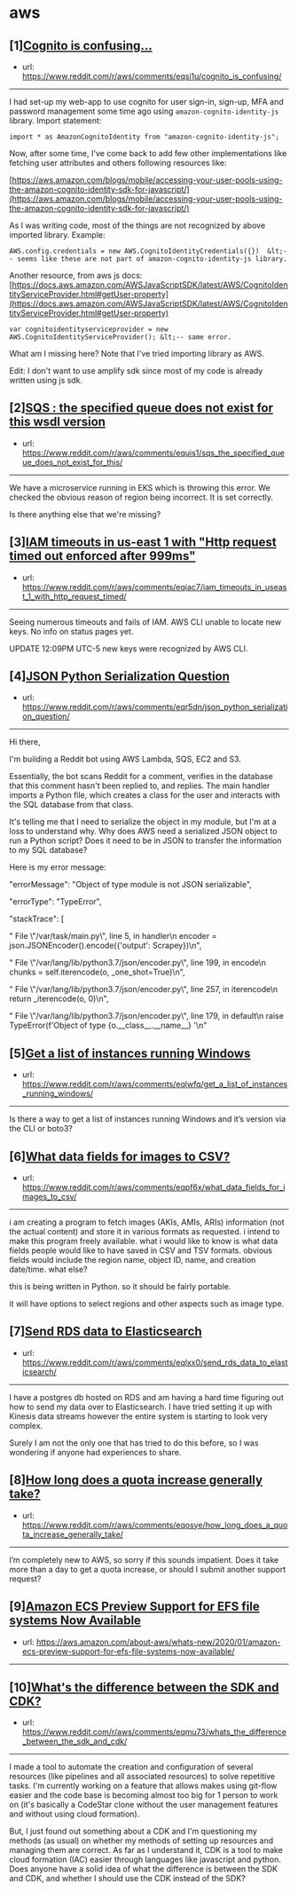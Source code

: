 # aws
## [1][Cognito is confusing...](https://www.reddit.com/r/aws/comments/eqsi1u/cognito_is_confusing/)
- url: https://www.reddit.com/r/aws/comments/eqsi1u/cognito_is_confusing/
---
I had set-up my web-app to use cognito for user sign-in, sign-up, MFA and password management some time ago using  `amazon-cognito-identity-js` library. Import statement: 

`import * as AmazonCognitoIdentity from "amazon-cognito-identity-js";`

Now, after some time, I've come back to add few other implementations like fetching user attributes and others following resources like: 

[https://aws.amazon.com/blogs/mobile/accessing-your-user-pools-using-the-amazon-cognito-identity-sdk-for-javascript/](https://aws.amazon.com/blogs/mobile/accessing-your-user-pools-using-the-amazon-cognito-identity-sdk-for-javascript/)

As I was writing code, most of the things are not recognized by above imported library. Example: 

    AWS.config.credentials = new AWS.CognitoIdentityCredentials({})  &lt;-- seems like these are not part of amazon-cognito-identity-js library.

Another resource, from aws js docs: [https://docs.aws.amazon.com/AWSJavaScriptSDK/latest/AWS/CognitoIdentityServiceProvider.html#getUser-property](https://docs.aws.amazon.com/AWSJavaScriptSDK/latest/AWS/CognitoIdentityServiceProvider.html#getUser-property)

    var cognitoidentityserviceprovider = new AWS.CognitoIdentityServiceProvider(); &lt;-- same error.

What am I missing here? Note that I've tried importing library as AWS.

Edit: I don't want to use amplify sdk since most of my code is already written using js sdk.
## [2][SQS : the specified queue does not exist for this wsdl version](https://www.reddit.com/r/aws/comments/equis1/sqs_the_specified_queue_does_not_exist_for_this/)
- url: https://www.reddit.com/r/aws/comments/equis1/sqs_the_specified_queue_does_not_exist_for_this/
---
We have a microservice running in EKS which is throwing this error. We checked the obvious reason of region being incorrect. It is set correctly.

Is there anything else that we're missing?
## [3][IAM timeouts in us-east 1 with "Http request timed out enforced after 999ms"](https://www.reddit.com/r/aws/comments/eqiac7/iam_timeouts_in_useast_1_with_http_request_timed/)
- url: https://www.reddit.com/r/aws/comments/eqiac7/iam_timeouts_in_useast_1_with_http_request_timed/
---
Seeing numerous timeouts and fails of IAM.  AWS CLI unable to locate new keys.  No info on status pages yet.

UPDATE
12:09PM UTC-5 new keys were recognized by AWS CLI.
## [4][JSON Python Serialization Question](https://www.reddit.com/r/aws/comments/eqr5dn/json_python_serialization_question/)
- url: https://www.reddit.com/r/aws/comments/eqr5dn/json_python_serialization_question/
---
Hi there, 

I'm building a Reddit bot using AWS Lambda, SQS, EC2 and S3. 

Essentially, the bot scans Reddit for a comment, verifies in the database that this comment hasn't been replied to, and replies. The main handler imports a Python file, which creates a class for the user and interacts with the SQL database from that class.

It's telling me that I need to serialize the object in my module, but I'm at a loss to understand why. Why does AWS need a serialized JSON object to run a Python script? Does it need to be in JSON to transfer the information to my SQL database?

Here is my error message:

 "errorMessage": "Object of type module is not JSON serializable",

  "errorType": "TypeError",

  "stackTrace": \[

"  File \\"/var/task/main.py\\", line 5, in handler\\n    encoder = json.JSONEncoder().encode({'output': Scrapey})\\n",

"  File \\"/var/lang/lib/python3.7/json/encoder.py\\", line 199, in encode\\n    chunks = self.iterencode(o, \_one\_shot=True)\\n",

"  File \\"/var/lang/lib/python3.7/json/encoder.py\\", line 257, in iterencode\\n    return \_iterencode(o, 0)\\n",

"  File \\"/var/lang/lib/python3.7/json/encoder.py\\", line 179, in default\\n    raise TypeError(f'Object of type {o.\_\_class\_\_.\_\_name\_\_} '\\n"
## [5][Get a list of instances running Windows](https://www.reddit.com/r/aws/comments/eqlwfq/get_a_list_of_instances_running_windows/)
- url: https://www.reddit.com/r/aws/comments/eqlwfq/get_a_list_of_instances_running_windows/
---
Is there a way to get a list of instances running Windows and it’s version via the CLI or boto3?
## [6][What data fields for images to CSV?](https://www.reddit.com/r/aws/comments/eqpf6x/what_data_fields_for_images_to_csv/)
- url: https://www.reddit.com/r/aws/comments/eqpf6x/what_data_fields_for_images_to_csv/
---
i am creating a program to fetch images (AKIs, AMIs, ARIs) information (not the actual content) and store it in various formats as requested.  i intend to make this program freely available.  what i would like to know is what data fields people would like to have saved in CSV and TSV formats.  obvious fields would include the region name, object ID, name, and creation date/time.  what else?

this is being written in Python.  so it should be fairly portable.

it will have options to select regions and other aspects such as image type.
## [7][Send RDS data to Elasticsearch](https://www.reddit.com/r/aws/comments/eqlxx0/send_rds_data_to_elasticsearch/)
- url: https://www.reddit.com/r/aws/comments/eqlxx0/send_rds_data_to_elasticsearch/
---
I have a postgres db hosted on RDS and am having a hard time figuring out how to send my data over to Elasticsearch. I have tried setting it up with Kinesis data streams however the entire system is starting to look very complex.

Surely I am not the only one that has tried to do this before, so I was wondering if anyone had experiences to share.
## [8][How long does a quota increase generally take?](https://www.reddit.com/r/aws/comments/eqosye/how_long_does_a_quota_increase_generally_take/)
- url: https://www.reddit.com/r/aws/comments/eqosye/how_long_does_a_quota_increase_generally_take/
---
I’m completely new to AWS, so sorry if this sounds impatient. Does it take more than a day to get a quota increase, or should I submit another support request?
## [9][Amazon ECS Preview Support for EFS file systems Now Available](https://www.reddit.com/r/aws/comments/eq8hi6/amazon_ecs_preview_support_for_efs_file_systems/)
- url: https://aws.amazon.com/about-aws/whats-new/2020/01/amazon-ecs-preview-support-for-efs-file-systems-now-available/
---

## [10][What's the difference between the SDK and CDK?](https://www.reddit.com/r/aws/comments/eqmu73/whats_the_difference_between_the_sdk_and_cdk/)
- url: https://www.reddit.com/r/aws/comments/eqmu73/whats_the_difference_between_the_sdk_and_cdk/
---
I made a tool to automate the creation and configuration of several resources (like pipelines and all associated resources) to solve repetitive tasks. I'm currently working on a feature that allows makes using git-flow easier and the code base is becoming almost too big for 1 person to work on (it's basically a CodeStar clone without the user management features and without using cloud formation).

But, I just found out something about a CDK and I'm questioning my methods (as usual) on whether my methods of setting up resources and managing them are correct. As far as I understand it, CDK is a tool to make cloud formation (IAC) easier through languages like javascript and python. Does anyone have a solid idea of what the difference is between the SDK and CDK, and whether I should use the CDK instead of the SDK?
